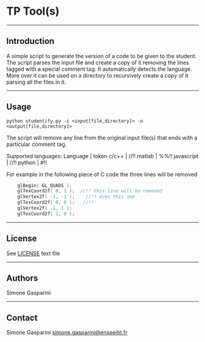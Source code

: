 TP Tool(s)
===========================================

------------
Introduction
------------

A simple script to generate the version of a code to be given to the student. The script parses the input file and create a copy of it removing the lines tagged with a special comment tag. It automatically detects the language. More over it can be used on a directory to recursively create a copy of it parsing all the files in it.

--------
Usage
--------

```shell
python studentify.py -i <input[file,directory]> -o <output[file,directory]>
```
The script will remove any line from the original input file(s) that ends with a particular comment tag.

Supported languages:
Language   |   token
c/c++        |    //!!
matlab       |    %%!!
javascript   |    //!!
python       |    #!!

For example in the following piece of C code the three lines will be removed

```c
    glBegin( GL_QUADS );
    glTexCoord2f( 0, 1 );  //!! this line will be removed
    glVertex2f( -1, -1 );    //!! even this one    
    glTexCoord2f( 0, 0 );   //!!   
    glVertex2f( -1, 1 );
    glTexCoord2f( 1, 0 );
```

-------
License
-------

See [LICENSE](LICENSE) text file

-------
Authors
-------

Simone Gasparini


---------
Contact
---------

Simone Gasparini simone.gasparini@enseeiht.fr